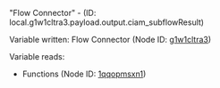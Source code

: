 "Flow Connector" - (ID: local.g1w1cltra3.payload.output.ciam_subflowResult)

Variable written:
Flow Connector (Node ID: [g1w1cltra3](../nodes/g1w1cltra3.md))

Variable reads:
* Functions (Node ID: [1qqopmsxn1](../nodes/1qqopmsxn1.md))
